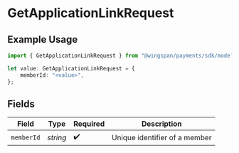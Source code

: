 # GetApplicationLinkRequest

## Example Usage

```typescript
import { GetApplicationLinkRequest } from "@wingspan/payments/sdk/models/operations";

let value: GetApplicationLinkRequest = {
    memberId: "<value>",
};
```

## Fields

| Field                         | Type                          | Required                      | Description                   |
| ----------------------------- | ----------------------------- | ----------------------------- | ----------------------------- |
| `memberId`                    | *string*                      | :heavy_check_mark:            | Unique identifier of a member |